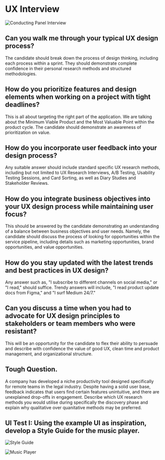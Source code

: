# UX Interview 

![Conducting Panel Interview](https://www.4cornerresources.com/wp-content/uploads/2023/09/Conducting-panel-interview.jpg)

## Can you walk me through your typical UX design process?

The candidate should break down the process of design thinking, including each process within a sprint. They should demonstrate complete confidence in their personal research methods and structured methodologies. 

## How do you prioritize features and design elements when working on a project with tight deadlines?

This is all about targeting the right part of the application. We are talking about the Minimum Viable Product and the Most Valuable Point within the product cycle. The candidate should demonstrate an awareness of prioritization on value. 

## How do you incorporate user feedback into your design process?

Any suitable answer should include standard specific UX research methods, including but not limited to UX Research Interviews, A/B Testing, Usability Testing Sessions, and Card Sorting, as well as Diary Studies and Stakeholder Reviews. 

## How do you integrate business objectives into your UX design process while maintaining user focus?

This should be answered by the candidate demonstrating an understanding of a balance between business objectives and user needs. Namely, the candidate should discuss the process of looking for opportunities within the service pipeline, including details such as marketing opportunities, brand opportunities, and value opportunities.   

## How do you stay updated with the latest trends and best practices in UX design?

Any answer such as, "I subscribe to different channels on social media," or "I read," should suffice. Trendy answers will include, "I read product update docs from Figma," and "I surf Medium 24/7." 

## Can you discuss a time when you had to advocate for UX design principles to stakeholders or team members who were resistant?

This will be an opportunity for the candidate to flex their ability to persuade and describe with confidence the value of good UX, clean time and product management, and organizational structure.

## Tough Question. 

A company has developed a niche productivity tool designed specifically for remote teams in the legal industry. Despite having a solid user base, feedback indicates that users find certain features unintuitive, and there are unexplained drop-offs in engagement. Describe which UX research methods you would utilise during specifically the discovery phase and explain why qualitative over quanitative methods may be preferred. 

## UI Test I: Using the example UI as inspiration, develop a Style Guide for the music player. 

![Style Guide]([https://res.cloudinary.com/chriskelly-it/image/upload/v1723031945/RamenGo-Styleguide-v2_1_zmxnq4](https://res.cloudinary.com/chriskelly-it/image/upload/v1723032323/StyleGuide_awvblr.jpg))

![Music Player](https://res.cloudinary.com/chriskelly-it/image/upload/v1723031940/preview_1_q43qh8.png)

